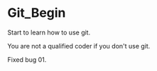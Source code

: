 # Git_Begin
Start to learn how to use git.

You are not a qualified coder if you don't use git.

Fixed bug 01.
